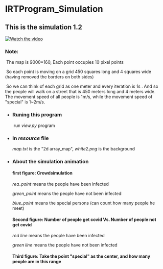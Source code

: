 # IRTProgram_Simulation
## This is the simulation 1.2

[![Watch the video](https://img.youtube.com/vi/<_OQkeCOYGps&ab_channel>/sddefault.jpg)](https://www.youtube.com/watch?v=_OQkeCOYGps&ab_channel=qinyuanjustin)

### Note:

​	The map is 9000*160, Each point occupies 10 pixel points

​	So each point is moving on a grid 450 squares long and 4 squares wide (having removed the borders on both sides)

​	So we can think of each grid as one meter and every iteration is 1s . And so the people will walk on a street that is 450 meters long and 4 meters wide. The movement speed of all people is 1m/s, while the movement speed of "special" is 1~2m/s.

* ### Runing this program

  ​	run *view.py* program

  

* ### In *resource*  file

  *map.txt* is the "2d array_map", *white2.png* is the background

  

* ### About the simulation animation

  #### first figure: Crowdsimulation

  *rea_point* means the people have been infected

  *green_point* means the people have not been infected

  *blue_point* means the special persons (can count how many people he meet)

  #### Second figure: Number of people get covid Vs. Number of people not get covid

  *red line* means the people have been infected

  *green line* means the people have not been infected

  #### Third figure: Take the point "special" as the center, and how many people are in this range

  

